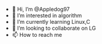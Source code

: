 - 👋 Hi, I’m @Appledog97
- 👀 I’m interested in algorithm
- 🌱 I’m currently learning Linux,C
- 💞️ I’m looking to collaborate on LG
- 📫 How to reach me 

<!---
Appledog97/Appledog97 is a ✨ special ✨ repository because its `README.md` (this file) appears on your GitHub profile.
You can click the Preview link to take a look at your changes.
--->
